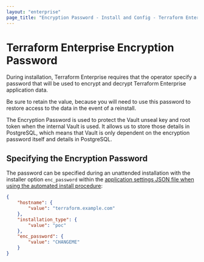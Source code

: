 ```yaml
---
layout: "enterprise"
page_title: "Encryption Password - Install and Config - Terraform Enterprise"
---
```


# Terraform Enterprise Encryption Password

During installation, Terraform Enterprise requires that
the operator specify a password that will be used to
encrypt and decrypt Terraform Enterprise application data.

Be sure to retain the value, because you will need
to use this password to restore access to the data
in the event of a reinstall.

The Encryption Password is used to protect the Vault unseal
key and root token when the internal Vault is used.
It allows us to store those details in PostgreSQL,
which means that Vault is only dependent on the
encryption password itself and details in PostgreSQL.

## Specifying the Encryption Password

The password can be specified during an unattended
installation with the installer option `enc_password`
within the [application settings JSON file when
using the automated install procedure](./automating-the-installer.html#available-settings):

```json
{
    "hostname": {
        "value": "terraform.example.com"
    },
    "installation_type": {
        "value": "poc"
    },
    "enc_password": {
        "value": "CHANGEME"
    }
}
```
